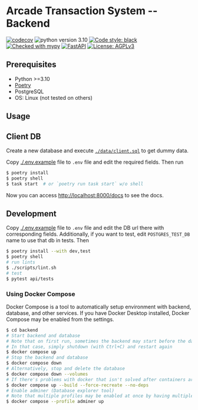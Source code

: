 # Arcade Transaction System -- Backend

[![codecov](https://codecov.io/gh/cs350-team4/ats/branch/readme-license/graph/badge.svg?token=85WZ315QTS)](https://codecov.io/gh/cs350-team4/ats)
![python version 3.10][badge/python]
[![Code style: black](https://img.shields.io/badge/code%20style-black-000000.svg)](https://github.com/psf/black)
[![Checked with mypy](http://www.mypy-lang.org/static/mypy_badge.svg)](http://mypy-lang.org/)
[![FastAPI](https://img.shields.io/badge/FastAPI-0.95.1-009688.svg?style=flat&logo=FastAPI&logoColor=white)](https://fastapi.tiangolo.com)
[![License: AGPLv3](https://img.shields.io/badge/License-AGPLv3-blue.svg)](https://www.gnu.org/licenses/agpl-3.0.en.html)

## Prerequisites
- Python >=3.10
- [Poetry](https://python-poetry.org/docs/#installation)
- PostgreSQL
- OS: Linux (not tested on others)

## Usage

## Client DB
Create a new database and execute [`./data/client.sql`](./data/client.sql) to get dummy data.

Copy [./.env.example](.env.example) file to `.env` file and edit the required fields. Then run
```sh
$ poetry install
$ poetry shell
$ task start  # or `poetry run task start` w/o shell
```

Now you can access [http://localhost:8000/docs](http://localhost:8000/docs) to see the docs.

## Development

Copy [./.env.example](.env.example) file to `.env` file and edit the DB url there
with corresponding fields. Additionally, if you want to test,
edit `POSTGRES_TEST_DB` name to use that db in tests. Then
```sh
$ poetry install --with dev,test
$ poetry shell
# run lints
$ ./scripts/lint.sh
# test
$ pytest api/tests
```

### Using Docker Compose

Docker Compose is a tool to automatically setup environment with backend, database, and other services. If you have Docker Desktop installed, Docker Compose may be enabled from the settings.

```sh
$ cd backend
# Start backend and database
# Note that on first run, sometimes the backend may start before the database is ready
# In that case, simply shutdown (with Ctrl+C) and restart again
$ docker compose up
# Stop the backend and database
$ docker compose down
# Alternatively, stop and delete the database
$ docker compose down --volumes
# If there's problems with docker that isn't solved after containers are stopped, try rebuild
$ docker compose up --build --force-recreate --no-deps
# Enable adminer (Database explorer tool)
# Note that multiple profiles may be enabled at once by having multiple --profile arguments
$ docker compose --profile adminer up
```

[badge/black]: https://img.shields.io/badge/code%20style-black-000000
[badge/isort]: https://img.shields.io/badge/%20imports-isort-%231674b1?labelColor=ef8336
[badge/python]: https://img.shields.io/badge/python-3.10-blue
